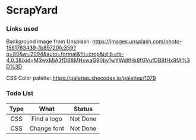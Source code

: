 # ScrapYard

### Links used
Background image from Unsplash: https://images.unsplash.com/photo-1561763439-fb89720fc359?q=80&w=2094&auto=format&fit=crop&ixlib=rb-4.0.3&ixid=M3wxMjA3fDB8MHxwaG90by1wYWdlfHx8fGVufDB8fHx8fA%3D%3D

CSS Color palette: https://palettes.shecodes.io/palettes/1079

### Todo List

| Type | What | Status |
| :--: | :--: | :----: |
| CSS | Find a logo | Not Done |
| CSS | Change font | Not Done |

